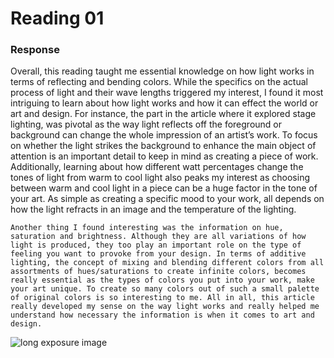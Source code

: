 # Reading 01
### Response

Overall, this reading taught me essential knowledge on how light works in terms of reflecting and bending colors. While the specifics on the actual process of light and their wave lengths triggered my interest, I found it most intriguing to learn about how light works and how it can effect the world or art and design. For instance, the part in the article where it explored stage lighting, was pivotal as the way light reflects off the foreground or background can change the whole impression of an artist’s work. To focus on whether the light strikes the background to enhance the main object of attention is an important detail to keep in mind as creating a piece of work. Additionally, learning about how different watt percentages change the tones of light from warm to cool light also peaks my interest as choosing between warm and cool light in a piece can  be a huge factor in the tone of your art. As simple as creating a specific mood to your work, all depends on how the light refracts in an image and the temperature of the lighting.

	Another thing I found interesting was the information on hue, saturation and brightness. Although they are all variations of how light is produced, they too play an important role on the type of feeling you want to provoke from your design. In terms of additive lighting, the concept of mixing and blending different colors from all assortments of hues/saturations to create infinite colors, becomes really essential as the types of colors you put into your work, make your art unique. To create so many colors out of such a small palette of original colors is so interesting to me. All in all, this article really developed my sense on the way light works and really helped me understand how necessary the information is when it comes to art and design. 
	
	
![long exposure image](https://pictures.digitalrev.com/image/upload/w_1920,c_fill/v1432523673/biowgedin4hvphiszndp.jpg)
